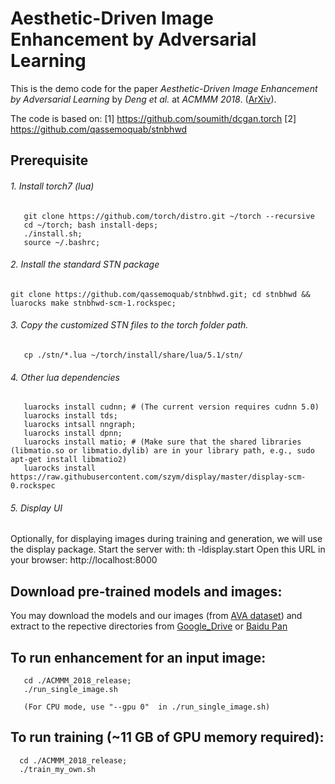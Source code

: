 # Aesthetic-Driven Image Enhancement by Adversarial Learning
This is the demo code for the paper *Aesthetic-Driven Image Enhancement by Adversarial Learning* by *Deng et al.* at *ACMMM 2018*. 
([ArXiv](https://arxiv.org/abs/1707.05251)).

The code is based on: 
[1] https://github.com/soumith/dcgan.torch
[2] https://github.com/qassemoquab/stnbhwd

## Prerequisite
###### 1. Install torch7 (lua)
```
   git clone https://github.com/torch/distro.git ~/torch --recursive
   cd ~/torch; bash install-deps;
   ./install.sh;
   source ~/.bashrc;
```
###### 2. Install the standard STN package
```
git clone https://github.com/qassemoquab/stnbhwd.git; cd stnbhwd && luarocks make stnbhwd-scm-1.rockspec;
```
###### 3. Copy the customized STN files to the torch folder path.
```
   cp ./stn/*.lua ~/torch/install/share/lua/5.1/stn/
```
###### 4. Other lua dependencies
```
   luarocks install cudnn; # (The current version requires cudnn 5.0)
   luarocks install tds;
   luarocks intsall nngraph;
   luarocks install dpnn;
   luarocks install matio; # (Make sure that the shared libraries (libmatio.so or libmatio.dylib) are in your library path, e.g., sudo apt-get install libmatio2)
   luarocks install https://raw.githubusercontent.com/szym/display/master/display-scm-0.rockspec
```

###### 5. Display UI
Optionally, for displaying images during training and generation, we will use the display package.
Start the server with: th -ldisplay.start
Open this URL in your browser: http://localhost:8000

## Download pre-trained models and images:
You may download the models and our images (from [AVA dataset](http://vislab.berkeleyvision.org/datasets.html)) and extract to the repective directories from 
[Google_Drive](https://drive.google.com/open?id=13ay08vLY2OezNbDxj-nSMRGcMy2qW8z6)
or
[Baidu Pan](https://pan.baidu.com/s/1kMu4WdWqeyRScMYKTSUN5w)


## To run enhancement for an input image:
```
   cd ./ACMMM_2018_release;
   ./run_single_image.sh
   
   (For CPU mode, use "--gpu 0"  in ./run_single_image.sh)
```
## To run training (~11 GB of GPU memory required):
```
  cd ./ACMMM_2018_release;
  ./train_my_own.sh
  ```
